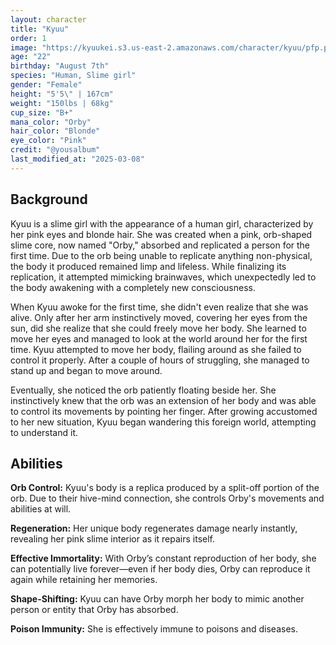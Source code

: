 ```yaml
---
layout: character
title: "Kyuu"
order: 1
image: "https://kyuukei.s3.us-east-2.amazonaws.com/character/kyuu/pfp.png"
age: "22"
birthday: "August 7th"
species: "Human, Slime girl"
gender: "Female"
height: "5'5\" | 167cm"
weight: "150lbs | 68kg"
cup_size: "B+"
mana_color: "Orby"
hair_color: "Blonde"
eye_color: "Pink"
credit: "@yousalbum"
last_modified_at: "2025-03-08"
---
```


## Background

Kyuu is a slime girl with the appearance of a human girl, characterized by her pink eyes and blonde hair. She was created when a pink, orb-shaped slime core, now named "Orby," absorbed and replicated a person for the first time. Due to the orb being unable to replicate anything non-physical, the body it produced remained limp and lifeless. While finalizing its replication, it attempted mimicking brainwaves, which unexpectedly led to the body awakening with a completely new consciousness.

When Kyuu awoke for the first time, she didn't even realize that she was alive. Only after her arm instinctively moved, covering her eyes from the sun, did she realize that she could freely move her body. She learned to move her eyes and managed to look at the world around her for the first time. Kyuu attempted to move her body, flailing around as she failed to control it properly. After a couple of hours of struggling, she managed to stand up and began to move around.

Eventually, she noticed the orb patiently floating beside her. She instinctively knew that the orb was an extension of her body and was able to control its movements by pointing her finger. After growing accustomed to her new situation, Kyuu began wandering this foreign world, attempting to understand it.

## Abilities

**Orb Control:** Kyuu's body is a replica produced by a split-off portion of the orb. Due to their hive-mind connection, she controls Orby's movements and abilities at will.

**Regeneration:** Her unique body regenerates damage nearly instantly, revealing her pink slime interior as it repairs itself.

**Effective Immortality:** With Orby’s constant reproduction of her body, she can potentially live forever—even if her body dies, Orby can reproduce it again while retaining her memories.

**Shape-Shifting:** Kyuu can have Orby morph her body to mimic another person or entity that Orby has absorbed.

**Poison Immunity:** She is effectively immune to poisons and diseases.
